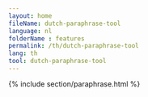 ```yaml
---
layout: home
fileName: dutch-paraphrase-tool
language: nl
folderName : features
permalink: /th/dutch-paraphrase-tool
lang: th
tool: dutch-paraphrase-tool
---
```

{% include section/paraphrase.html %}